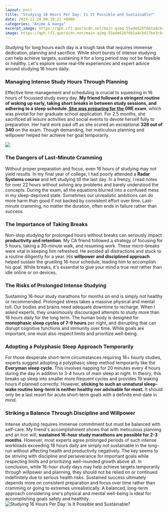 ```yaml
---
layout: post
title: "Studying 16 Hours Per Day: Is It Possible and Sustainable?"
date: 2023-11-24 00:10:21 +0000
categories: "Anime & manga"
excerpt_image: https://qph.cf2.quoracdn.net/main-qimg-55ede62bf6b1a4cb417be3c8c8a357f2
image: https://qph.cf2.quoracdn.net/main-qimg-55ede62bf6b1a4cb417be3c8c8a357f2
---
```


Studying for long hours each day is a tough task that requires immense dedication, planning and sacrifice. While short bursts of intense studying can help achieve targets, sustaining it for a long period may not be feasible or healthy. Let's explore some real-life experiences and expert advice around studying 16 hours daily.
### Managing Intense Study Hours Through Planning 
Effective time management and scheduling is crucial to squeezing in 16 hours of focussed study every day. **My friend followed a stringent routine of waking up early, taking short breaks in between study sessions, and adhering to a sleep schedule.[ She was preparing for the ](https://store.fi.io.vn/womens-forever-poodle-1)GRE exam**, which was pivotal for her graduate school application. For 2.5 months, she sacrificed all leisure activities and social events to devote herself fully to preparation. Her hard work paid off as she scored an exceptional **328 out of 340** on the exam. Though demanding, her meticulous planning and willpower helped her achieve her goal temporarily.

![](https://iasexamportal.com/sites/default/files/benefits-of-studying-8-hours-instead-of-16-hours-a-day-img.png)
### The Dangers of Last-Minute Cramming  
Without proper preparation and focus, even 16 hours of studying may not yield results. In my final year of college, I had poorly attended a **Radar Systems course** and left studying till the last day. In a frenzy, I read notes for over 22 hours without solving any problems and barely understood the concepts. During the exam, all the equations blurred into a confused mess in my sleep-deprived state. Sometimes our unrealistic ambitions can do more harm than good if not backed by consistent effort over time. Last-minute cramming, no matter the duration, often ends in failure rather than success.
### The Importance of Taking Breaks
Non-stop studying for prolonged hours without breaks can seriously impact **productivity and retention**. My CA friend followed a strategy of focusing for 5 hours, taking a 30-minute walk, and resuming work. These micro-breaks were vital in keeping him refreshed. He avoided all distractions and stuck to a routine diligently for a year. His **willpower and disciplined approach** helped sustain the gruelling 16-hour schedule, leading him to accomplish his goal. While breaks, it's essential to give your mind a true rest rather than idle online or on devices.
### The Risks of Prolonged Intense Studying 
Sustaining 16-hour study marathons for months on end is simply not healthy or recommended. Prolonged stress takes a massive physical and mental toll. Our bodies and brains need adequate downtime to recharge. When I asked experts, they unanimously discouraged attempts to study more than 18 hours daily for the long term. The human body is designed for **monophasic sleep cycles of 7-9 hours** per night, and disrupting that can disrupt cognitive functions and immunity over time. While goals are important, one must also respect limits and prioritize well-being.
### Adopting a Polyphasic Sleep Approach Temporarily  
For those desperate short-term circumstances requiring 16+ hourly studies, experts suggest adopting a polyphasic sleep method temporarily like the **Everyman sleep cycle**. This involves napping for 20 minutes every 4 hours during the day in addition to 3-4 hours of main sleep at night. In theory, this breaks up sleep into smaller more frequent cycles and provides 19 waking hours if planned correctly. However, **sticking to such an unnatural sleep-wake routine long-term is neither healthy nor advisable for most.** It should only be a last resort for acute short-term goals with a definite end-date in mind. 
### Striking a Balance Through Discipline and Willpower
Intense studying requires immense commitment but must be balanced with self-care. My friend's accomplishment shows that with meticulous planning and an iron will, **sustained 16-hour study marathons are possible for 2-3 months**. However, most experts agree prolonged periods of such intense workloads exceeding 18 hours daily are simply not sustainable in the long-run without affecting health and productivity negatively. The key seems to be striving with discipline and perseverance for important goals while respecting limits and prioritizing well-rounded growth above all.
In conclusion, while 16-hour study days may help achieve targets temporarily through willpower and planning, they should not be relied on or continued indefinitely due to serious health risks. Sustained success ultimately depends more on consistent preparation and focus over time rather than cramming or going to extremes unrealistically. A balanced, long-term approach considering one's physical and mental well-being is ideal for accomplishing goals safely and healthily.
![Studying 16 Hours Per Day: Is It Possible and Sustainable?](https://qph.cf2.quoracdn.net/main-qimg-55ede62bf6b1a4cb417be3c8c8a357f2)